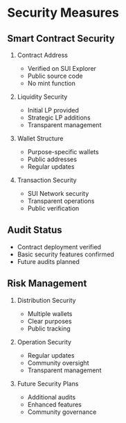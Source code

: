 # Security Measures

## Smart Contract Security

1. Contract Address
   - Verified on SUI Explorer
   - Public source code
   - No mint function

2. Liquidity Security
   - Initial LP provided
   - Strategic LP additions
   - Transparent management

3. Wallet Structure
   - Purpose-specific wallets
   - Public addresses
   - Regular updates

4. Transaction Security
   - SUI Network security
   - Transparent operations
   - Public verification

## Audit Status

- Contract deployment verified
- Basic security features confirmed
- Future audits planned

## Risk Management

1. Distribution Security
   - Multiple wallets
   - Clear purposes
   - Public tracking

2. Operation Security
   - Regular updates
   - Community oversight
   - Transparent management

3. Future Security Plans
   - Additional audits
   - Enhanced features
   - Community governance
